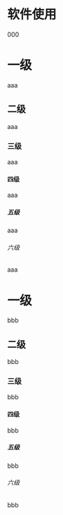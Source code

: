 软件使用
===============

000

# 一级
​aaa

## 二级
​aaa

### 三级
​aaa

#### 四级
​aaa

##### 五级
​aaa

###### 六级
​aaa
​
# 一级
bbb

## 二级
bbb

### 三级
bbb

#### 四级
bbb

##### 五级
bbb

###### 六级
bbb
​